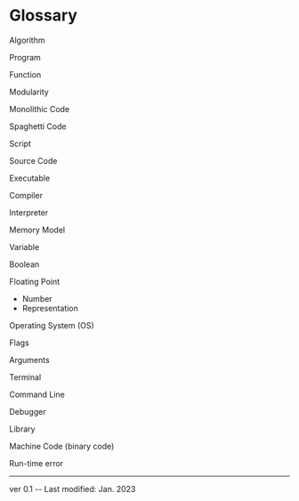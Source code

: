 # Glossary

Algorithm

Program

Function

Modularity

Monolithic Code

Spaghetti Code

Script

Source Code

Executable

Compiler

Interpreter

Memory Model

Variable

Boolean

Floating Point
  - Number
  - Representation

Operating System (OS)

Flags

Arguments

Terminal

Command Line

Debugger

Library

Machine Code (binary code)

Run-time error

---

ver 0.1 -- Last modified: Jan. 2023
